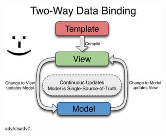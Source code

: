 <!-- ## AngularJS Two-Way Data Binding -->

![alt resources/angularjs/angularjs-twoway-databinding.png](resources/angularjs/angularjs-twoway-databinding.png)
<!-- .element: class="medium" -->

<aside class="notes">
adv/disadv?
</aside>